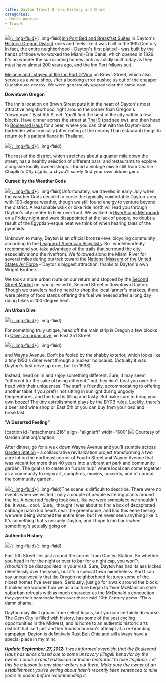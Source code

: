 ```yaml
---
title: Dayton Travel Offers History and Charm
categories:
- North America
- Travel
---
```


[![](https://withoutapath.com/wp-content/uploads/2012/09/Inn-Port-DVino-e1348581053470-224x300.jpg){: .img-fluid}](https://withoutapath.com/wp-content/uploads/2012/09/Inn-Port-DVino.jpg){: .img-fluid}[Inn Port Bed and Breakfast Suites](http://www.innport.com/) in Dayton's [Historic Oregon District](http://oregondistrict.org/) looks and feels like it was built in the 19th Century. In fact, the entire neighborhood - Dayton's first platted - was built by the hands of those who worked the Miami-Erie Canal, which opened in 1829. It's no wonder the surrounding homes look as solidly built today as they must have almost 200 years ago, and the Inn Port follows suit.

[Melanie and I stayed at the Inn Port D'Vino](https://withoutapath.com/dayton-inn-port-bed-and-breakfast/) on Brown Street, which also serves as a wine shop, after a booking error pushed us out of the cheaper Guesthouse nearby. We were generously upgraded at the same cost.<!-- more -->

**Downtown Oregon**

The Inn's location on Brown Street puts it in the heart of Dayton's most attractive neighborhood, right around the corner from Oregon's "downtown," East 5th Street. You'll find the best of the city within a few blocks. Have dinner across the street at [Thai 9](http://www.thai9restaurant.com/Main.html) (pad see ew), and then head to [Boulevard Haus](http://www.boulevardhaus.com/) for a beer, where you can chat with the Dayton-local bartender who ironically (after eating at the nearby Thai restaurant) longs to return to his patient fiancé in Thailand.

[![](https://withoutapath.com/wp-content/uploads/2017/05/Downtown-Oregon-1-1024x765.jpg){: .img-fluid}](https://withoutapath.com/wp-content/uploads/2017/05/Downtown-Oregon-1.jpg){: .img-fluid}

The rest of the district, which stretches about a quarter mile down the street, has a healthy selection of different bars  and restaurants to explore alongside locally owned shops. I found a vintage movie still from Charlie Chaplin's _City Lights_, and you'll surely find your own hidden gem.

**Cursed by the Weather Gods**

[![](https://withoutapath.com/wp-content/uploads/2012/09/Cursed-By-The-Weather-Gods-e1348581221508-224x300.jpg){: .img-fluid}](https://withoutapath.com/wp-content/uploads/2012/09/Cursed-By-The-Weather-Gods-e1348581221508.jpg){: .img-fluid}Unfortunately, we traveled in early July when the weather Gods decided to curse the typically comfortable Dayton-area with 100-degree weather, though we still found energy to venture beyond the district. A reasonable walk or bike ride north will lead you through Dayton's city center to their riverfront. We walked to [RiverScape Metropark](http://www.metroparks.org/Parks/RiverScape/Home.aspx) on a Friday night and were disappointed at the lack of people, no doubt a result of the Egyptian-esque heat we think of when hearing tales of the pyramids.

Unknown to many, Dayton is an official bronze-level bicycling community according to the [League of American Bicyclists](http://www.bikeleague.org/). So I wholeheartedly recommend you take advantage of the trails that surround the city, especially along the riverfront. We followed along the Miami River for several miles during our trek toward the [National Museum of the United States Air Force](http://www.nationalmuseum.af.mil/) - Dayton's biggest attraction, thanks to Dayton's own Wright Brothers.

We took a more urban route on our return and stopped by the [Second Street Market](http://www.metroparks.org/Parks/SecondStreetMarket/) on, you guessed it, Second Street in Downtown Dayton. Though we travelers had no need to shop the local farmer's markets, there were plenty of food stands offering the fuel we needed after a long day riding bikes in 100-degree heat.

**An Urban Dive**

[![](https://withoutapath.com/wp-content/uploads/2017/05/Second-Street-Public-Market-1024x765.jpg){: .img-fluid}](https://withoutapath.com/wp-content/uploads/2017/05/Second-Street-Public-Market.jpg){: .img-fluid}

For something truly unique, head off the main strip in Oregon a few blocks to [Olive, an urban dive](http://olivedive.com/), on East 3rd Street

[![](https://withoutapath.com/wp-content/uploads/2017/05/Olive-an-urban-dive-1024x765.jpg){: .img-fluid}](https://withoutapath.com/wp-content/uploads/2017/05/Olive-an-urban-dive.jpg){: .img-fluid}

and Wayne Avenue. Don't be fooled by the shabby exterior, which looks like a tiny 1950's diner went through a nuclear holocaust. (Actually it was Dayton's first drive up diner, built in 1938).

Instead, head on in and enjoy something different. Sure, it may seem "different for the sake of being different," but they don't beat you over the head with their uniqueness. The staff is friendly, accommodating to offering another table if you prefer not sitting in sunlight during ungodly temperatures, and the food is filling and tasty. But make sure to bring your own booze! The tiny establishment plays by the BYOB rules. Luckily, there's a beer and wine shop on East 5th or you can buy from your bed and breakfast.

**"A Deserted Feeling"**

[caption id="attachment_216" align="alignleft" width="600"][![](https://withoutapath.com/wp-content/uploads/2012/09/A-Deserted-Feeling-Joe-Baur.png)](https://withoutapath.com/wp-content/uploads/2012/09/A-Deserted-Feeling-Joe-Baur.png) Courtesy of Garden Station[/caption]

After dinner, go for a walk down Wayne Avenue and you'll stumble across [Garden Station](http://daytongardenstation.org/) - a collaborative revitalization project transforming a two acre lot on the northeast corner of Fourth Street and Wayne Avenue that was vacant for more than 40 years into a vibrant art park and community garden. The goal is to create an "urban hub" where local can come together as a community to enjoy art, campfires, movies, concerts, and of course, the community garden.

[![](https://withoutapath.com/wp-content/uploads/2012/09/Garden-Station-e1348667384386-225x300.jpg){: .img-fluid}](https://withoutapath.com/wp-content/uploads/2012/09/Garden-Station.jpg){: .img-fluid}The scene is difficult to describe. There were no events when we visited - only a couple of people watering plants around the lot. A deserted feeling took over, like we were someplace we shouldn't be. It was... cool.  Sure, I thought I was about to find a box of decapitated cabbage patch kid heads near the greenhouse, and had this eerie feeling we were being watched the entire time, but I've never seen anything like it. It's something that's uniquely Dayton, and I hope to be back when something's actually going on.

**Authentic History**

[![](https://withoutapath.com/wp-content/uploads/2017/05/Authentic-History-1024x765.jpg){: .img-fluid}](https://withoutapath.com/wp-content/uploads/2017/05/Authentic-History.jpg){: .img-fluid}

East 5th Street lies just around the corner from Garden Station. So whether you head in for the night or over to bar for a night cap, you won''t _(shouldn't_) be disappointed in your visit. Sure, Dayton has had its ass kicked relentlessly over the years, but it's a special town nonetheless. And I can say unequivocally that the Oregon neighborhood features some of the nicest homes I've ever seen. Seriously, just go for a walk around the block. It makes me wonder how we as a culture began to favor McMansion style suburban retreats with as much character as the McDonald's concoction they get their namesake from over these mid-19th Century gems. 'Tis a damn shame.

Dayton may illicit groans from select locals, but you can certainly do worse. The Gem City is filled with history, has some of the best cycling opportunities in the Midwest, and is home to an authentic historic arts district that isn't just another tourism bureau's attempt at a re-branding campaign. Dayton is definitively [Rust Belt Chic](http://rustbeltchic.com/anorexic-vampires-and-the-pittsburgh-potty-the-story-of-rust-belt-chic/) and will always have a special place in my mind.

_**Update September 27, 2012:** I was informed overnight that the Boulevard Haus has since closed due to some unsavory (illegal) behavior by the owner. Locals expect a Mexican or Indian restaurant to take its place. Let this be a lesson to any other writers out there. Make sure the owner of an establishment you're writing about hasn't recently been sentenced to nine years in prison before recommending it._
